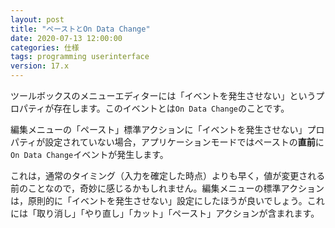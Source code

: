 ```yaml
---
layout: post
title: "ペーストとOn Data Change"
date: 2020-07-13 12:00:00
categories: 仕様
tags: programming userinterface
version: 17.x
---
```


ツールボックスのメニューエディターには「イベントを発生させない」というプロパティが存在します。このイベントとは``On Data Change``のことです。

編集メニューの「ペースト」標準アクションに「イベントを発生させない」プロパティが設定されていない場合，アプリケーションモードではペーストの**直前**に``On Data Change``イベントが発生します。

これは，通常のタイミング（入力を確定した時点）よりも早く，値が変更される前のことなので，奇妙に感じるかもしれません。編集メニューの標準アクションは，原則的に「イベントを発生させない」設定にしたほうが良いでしょう。これには「取り消し」「やり直し」「カット」「ペースト」アクションが含まれます。
